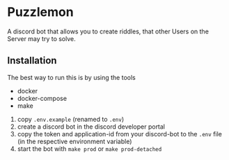 # Puzzlemon

A discord bot that allows you to create riddles,
that other Users on the Server may try to solve.

## Installation

The best way to run this is by using the tools

- docker
- docker-compose
- make

1. copy `.env.example` (renamed to `.env`)
2. create a discord bot in the discord developer portal
3. copy the token and application-id from your discord-bot to the `.env`
    file (in the respective environment variable)
4. start the bot with `make prod` or `make prod-detached`
